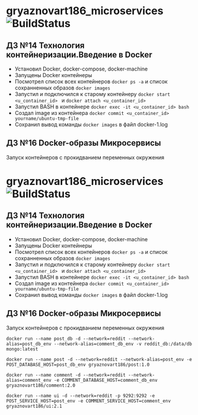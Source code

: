 # gryaznovart186_microservices ![BuildStatus](https://travis-ci.com/Otus-DevOps-2018-11/gryaznovart186_microservices.svg?branch=master)

## ДЗ №14 Технология контейнеризации.Введение в Docker

- Установил Docker, docker-compose, docker-machine
- Запущены Docker контейнеры
- Посмотрел список всех контейнеров ```docker ps -a``` и cписок сохранненных образов ```docker images ```
- Запустил и подключился к старому контейнеру ```docker start <u_container_id> ``` и  ```docker attach <u_container_id> ```
- Запустил BASH в контейнере  ```docker exec -it <u_container_id> bash ```
- Создал image из контейнера ```docker commit <u_container_id> yourname/ubuntu-tmp-file```
- Сохранил вывод команды ```docker images``` в файл docker-1.log

## ДЗ №16 Docker-образы Микросервисы

Запуск контейнеров с прокидванием переменных окружения

# gryaznovart186_microservices ![BuildStatus](https://travis-ci.com/Otus-DevOps-2018-11/gryaznovart186_microservices.svg?branch=master)

## ДЗ №14 Технология контейнеризации.Введение в Docker

- Установил Docker, docker-compose, docker-machine
- Запущены Docker контейнеры
- Посмотрел список всех контейнеров ```docker ps -a``` и cписок сохранненных образов ```docker images ```
- Запустил и подключился к старому контейнеру ```docker start <u_container_id> ``` и  ```docker attach <u_container_id> ```
- Запустил BASH в контейнере  ```docker exec -it <u_container_id> bash ```
- Создал image из контейнера ```docker commit <u_container_id> yourname/ubuntu-tmp-file```
- Сохранил вывод команды ```docker images``` в файл docker-1.log

## ДЗ №16 Docker-образы Микросервисы

Запуск контейнеров с прокидванием переменных окружения

`docker run --name post_db -d --network=reddit --network-alias=post_db_env --network-alias=comment_db_env -v reddit_db:/data/db mongo:latest`

`docker run --name post -d --network=reddit --network-alias=post_env -e POST_DATABASE_HOST=post_db_env gryaznovart186/post:1.0`

`docker run --name comment -d --network=reddit --network-alias=comment_env -e COMMENT_DATABASE_HOST=comment_db_env gryaznovart186/comment:2.0`

`docker run --name ui -d --network=reddit -p 9292:9292 -e POST_SERVICE_HOST=post_env -e COMMENT_SERVICE_HOST=comment_env gryaznovart186/ui:2.1`
